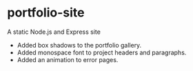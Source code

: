 # portfolio-site
 A static Node.js and Express site

+ Added box shadows to the portfolio gallery.
+ Added monospace font to project headers and paragraphs.
+ Added an animation to error pages. 
